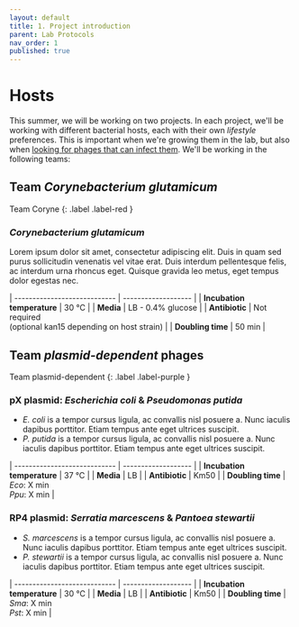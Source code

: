 ```yaml
---
layout: default
title: 1. Project introduction
parent: Lab Protocols
nav_order: 1
published: true
---
```



# Hosts

This summer, we will be working on two projects. In each project, we'll be working with different bacterial hosts, each with their own _lifestyle_ preferences. This is important when we're growing them in the lab, but also when [looking for phages that can infect them](#). We'll be working in the following teams:

## **Team _Corynebacterium glutamicum_**

Team Coryne
{: .label .label-red }

### **_Corynebacterium glutamicum_**
Lorem ipsum dolor sit amet, consectetur adipiscing elit. Duis in quam sed purus sollicitudin venenatis vel vitae erat. Duis interdum pellentesque felis, ac interdum urna rhoncus eget. Quisque gravida leo metus, eget tempus dolor egestas nec. 

| ---------------------------- | ------------------- |
| **Incubation temperature**   | 30 ℃                 |
| **Media**                    | LB - 0.4% glucose   |
| **Antibiotic**               | Not required <br> (optional kan15 depending on host strain)     |
| **Doubling time**            | 50 min   |


## **Team _plasmid-dependent_ phages**

Team plasmid-dependent
{: .label .label-purple }

### **pX plasmid**: _Escherichia coli_ & _Pseudomonas putida_
- _E. coli_ is a tempor cursus ligula, ac convallis nisl posuere a. Nunc iaculis dapibus porttitor. Etiam tempus ante eget ultrices suscipit. 
- _P. putida_ is a tempor cursus ligula, ac convallis nisl posuere a. Nunc iaculis dapibus porttitor. Etiam tempus ante eget ultrices suscipit. 


| ---------------------------- | ------------------- |
| **Incubation temperature**   | 37 ℃                |
| **Media**                    | LB                  |
| **Antibiotic**               | Km50                |
| **Doubling time**            | _Eco_: X min<br>_Ppu_: X min   |



### **RP4 plasmid**: _Serratia marcescens_ & _Pantoea stewartii_
- _S. marcescens_ is a tempor cursus ligula, ac convallis nisl posuere a. Nunc iaculis dapibus porttitor. Etiam tempus ante eget ultrices suscipit. 
- _P. stewartii_ is a tempor cursus ligula, ac convallis nisl posuere a. Nunc iaculis dapibus porttitor. Etiam tempus ante eget ultrices suscipit. 

| ---------------------------- | ------------------- |
| **Incubation temperature**   | 30 ℃                |
| **Media**                    | LB                  |
| **Antibiotic**               | Km50                |
| **Doubling time**            | _Sma_: X min<br>_Pst_: X min   |

